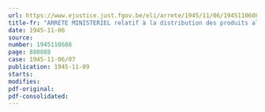```yaml
---
url: https://www.ejustice.just.fgov.be/eli/arrete/1945/11/06/1945110608/justel
title-fr: "ARRETE MINISTERIEL relatif à la distribution des produits alimentaires rationnés"
date: 1945-11-06
source:
number: 1945110608
page: 888888
case: 1945-11-06/07
publication: 1945-11-09
starts:
modifies:
pdf-original:
pdf-consolidated:
---
```



